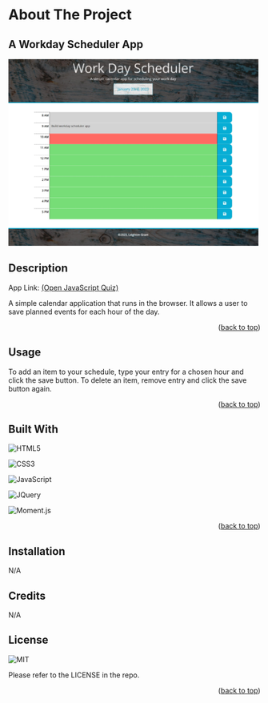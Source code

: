 # About The Project

## A Workday Scheduler App


<a href="https://misterouija.github.io/Workday-Scheduler/"><img src="./images/screenshot.jpeg" width="500px" alt="App Screenshot"></a>


## Description

App Link: [(Open JavaScript Quiz)](https://misterouija.github.io/Workday-Scheduler/)

A simple calendar application that runs in the browser. It allows a user to save planned events for each hour of the day.

<p align="right">(<a href="#readme-top">back to top</a>)</p>


## Usage

To add an item to your schedule, type your entry for a chosen hour and click the save button. To delete an item, remove entry and click the save button again.

<p align="right">(<a href="#readme-top">back to top</a>)</p>

## Built With
![HTML5](https://img.shields.io/badge/html5-%23E34F26.svg?style=for-the-badge&logo=html5&logoColor=white)

![CSS3](https://img.shields.io/badge/css3-%231572B6.svg?style=for-the-badge&logo=css3&logoColor=white)

![JavaScript](https://img.shields.io/badge/javascript-%23323330.svg?style=for-the-badge&logo=javascript&logoColor=%23F7DF1E)

![JQuery](https://img.shields.io/badge/jQuery-%2523E34F26.svg?style=for-the-badge&logo=jquery&logoColor=white)

![Moment.js](https://img.shields.io/badge/Moment.js-%23323330.svg?style=for-the-badge&logo=javascript&logoColor=white)



<p align="right">(<a href="#readme-top">back to top</a>)</p>

## Installation

N/A

## Credits

N/A

## License
![MIT](https://img.shields.io/github/license/Ileriayo/markdown-badges?style=for-the-badge)

Please refer to the LICENSE in the repo.
<p align="right">(<a href="#readme-top">back to top</a>)</p>